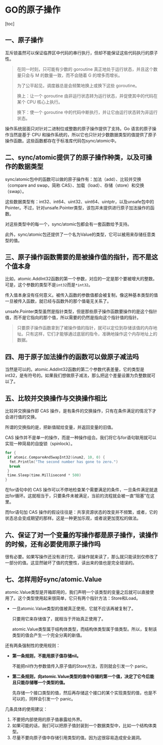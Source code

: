 # GO的原子操作

[toc]



## 一、原子操作

互斥锁虽然可以保证临界区中代码的串行执行，但却不能保证这些代码执行的原子性。

> 在同一时刻，只可能有少数的 goroutine 真正地处于运行状态，并且这个数量只会与 M 的数量一致，而不会随着 G 的增多而增长。
>
> 为了公平起见，调度器总是会频繁地换上或换下这些 goroutine。
>
> 换上：让一个 goroutine 由非运行状态转为运行状态，并促使其中的代码在某个 CPU 核心上执行。
>
> 换下：使一个 goroutine 中的代码中断执行，并让它由运行状态转为非运行状态。

操作系统层面只对针对二进制位或整数的原子操作提供了支持。Go 语言的原子操作当然是基于 CPU 和操作系统的，所以它也只针对少数数据类型的值提供了原子操作函数。这些函数都存在于标准库代码包sync/atomic中。

## 二、sync/atomic提供了的原子操作种类，以及可操作的数据类型

sync/atomic包中的函数可以做的原子操作有：加法（add）、比较并交换（compare and swap，简称 CAS）、加载（load）、存储（store）和交换（swap）。

这些数据类型有：int32、int64、uint32、uint64、uintptr，以及unsafe包中的Pointer。不过，针对unsafe.Pointer类型，该包并未提供进行原子加法操作的函数。

对这些类型中的每一个，sync/atomic包都会有一套函数给予支持。

此外，sync/atomic包还提供了一个名为Value的类型，它可以被用来存储任意类型的值。

## 三、原子操作函数需要的是被操作值的指针，而不是这个值本身

比如，atomic.AddInt32函数的第一个参数，对应的一定是那个要被增大的整数。可是，这个参数的类型不是`int32`而是`*int32`。

传入值本身没有任何意义。被传入函数的参数值都会被复制，像这种基本类型的值一旦被传入函数，就已经与函数外的那个值毫无关系了。

unsafe.Pointer类型虽然是指针类型，但是那些原子操作函数要操作的是这个指针值，而不是它指向的那个值，所以需要的仍然是指向这个指针值的指针。

> 只要原子操作函数拿到了被操作值的指针，就可以定位到存储该值的内存地址。只有这样，它们才能够通过底层的指令，准确地操作这个内存地址上的数据。

## 四、用于原子加法操作的函数可以做原子减法吗

当然是可以的。atomic.AddInt32函数的第二个参数代表差量，它的类型是int32，是有符号的。如果我们想做原子减法，那么把这个差量设置为负整数就可以了。

## 五、比较并交换操作与交换操作相比

比较并交换操作即 CAS 操作，是有条件的交换操作，只有在条件满足的情况下才会进行值的交换。

所谓的交换指的是，把新值赋给变量，并返回变量的旧值。

CAS 操作并不是单一的操作，而是一种操作组合。我们将它与for语句联用就可以实现一种简易的自旋锁（spinlock）。

```go
for {
 if atomic.CompareAndSwapInt32(&num2, 10, 0) {
  fmt.Println("The second number has gone to zero.")
  break
 }
 time.Sleep(time.Millisecond * 500)
}
```

在for语句中的 CAS 操作可以不停地检查某个需要满足的条件，一旦条件满足就退出for循环。这就相当于，只要条件未被满足，当前的流程就会被一直“阻塞”在这里。

而for语句加 CAS 操作的假设往往是：共享资源状态的改变并不频繁，或者，它的状态总会变成期望的那样。这是一种更加乐观，或者说更加宽松的做法。

## 六、保证了对一个变量的写操作都是原子操作，读操作的时候，还有必要使用原子操作吗

很有必要。如果写操作还没有进行完，读操作就来读了，那么就只能读到仅修改了一部分的值。这显然破坏了值的完整性，读出来的值也是完全错误的。

## 七、怎样用好sync/atomic.Value

atomic.Value类型是开箱即用的，我们声明一个该类型的变量之后就可以直接使用了。这个类型使用起来很简单，它只有两个指针方法：Store和Load。

- 一旦atomic.Value类型的值被真正使用，它就不应该再被复制了。

  只要用它来存储值了，就相当于开始真正使用了。

  atomic.Value类型属于结构体类型，而结构体类型属于值类型。所以，复制该类型的值会产生一个完全分离的新值。

还有两条强制性的使用规则：

- **第一条规则，不能用原子值存储nil。**

  不能把nil作为参数值传入原子值的Store方法，否则就会引发一个 panic。

- **第二条规则，向atomic.Value类型的值中存储的第一个值，决定了它今后能且只能存储哪一个类型的值。**

  先存储一个接口类型的值，然后再存储这个接口的某个实现类型的值，也是不可以的，同样会引发一个 panic。

几条具体的使用建议：

1. 不要把内部使用的原子值暴露给外界。
2. 如果可能的话，我们可以把原子值封装到一个数据类型中，比如一个结构体类型。
3. 尽量不要向原子值中存储引用类型的值。因为这很容易造成安全漏洞。

